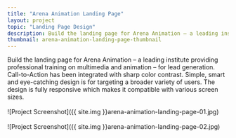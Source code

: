 ```yaml
---
title: "Arena Animation Landing Page"
layout: project
topic: "Landing Page Design"
description: Build the landing page for Arena Animation – a leading institute providing professional training on multimedia and animation – for lead generation. Call-to-Action has been integrated with sharp color contrast. Simple, smart and eye-catching design is for targeting a broader variety of users. The design is fully responsive which makes it compatible with various screen sizes.
thumbnail: arena-animation-landing-page-thumbnail
---
```

Build the landing page for Arena Animation – a leading institute providing professional training on multimedia and animation – for lead generation. Call-to-Action has been integrated with sharp color contrast. Simple, smart and eye-catching design is for targeting a broader variety of users. The design is fully responsive which makes it compatible with various screen sizes.
<br><br>
![Project Screenshot]({{ site.img }}arena-animation-landing-page-01.jpg)
<br><br>
![Project Screenshot]({{ site.img }}arena-animation-landing-page-02.jpg)
